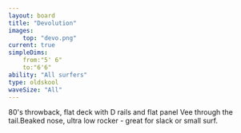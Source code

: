 ```yaml
---
layout: board
title: "Devolution"
images:
    top: "devo.png"
current: true
simpleDims:
    from:"5' 6"
    to:"6'6"
ability: "All surfers"
type: oldskool
waveSize: "All"
---
```

80's throwback, flat deck with D rails and flat panel Vee through the tail.Beaked nose, ultra low rocker - great for slack or small surf.

